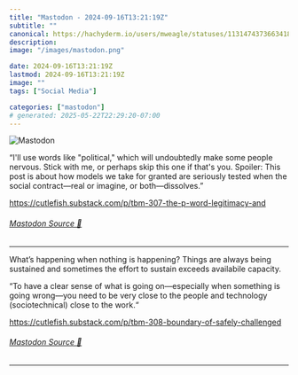 ```yaml
---
title: "Mastodon - 2024-09-16T13:21:19Z"
subtitle: ""
canonical: https://hachyderm.io/users/mweagle/statuses/113147437366341832
description:
image: "/images/mastodon.png"

date: 2024-09-16T13:21:19Z
lastmod: 2024-09-16T13:21:19Z
image: ""
tags: ["Social Media"]

categories: ["mastodon"]
# generated: 2025-05-22T22:29:20-07:00
---
```

![Mastodon](/images/mastodon.png)

<p>“I&#39;ll use words like &quot;political,&quot; which will undoubtedly make some people nervous. Stick with me, or perhaps skip this one if that&#39;s you. Spoiler: This post is about how models we take for granted are seriously tested when the social contract—real or imagine, or both—dissolves.”</p><p><a href="https://cutlefish.substack.com/p/tbm-307-the-p-word-legitimacy-and" target="_blank" rel="nofollow noopener noreferrer" translate="no"><span class="invisible">https://</span><span class="ellipsis">cutlefish.substack.com/p/tbm-3</span><span class="invisible">07-the-p-word-legitimacy-and</span></a></p>


###### [Mastodon Source 🐘](https://hachyderm.io/@mweagle/113147437366341832)

___

<p>What’s happening when nothing is happening? Things are always being sustained and sometimes the effort to sustain exceeds availabile capacity. </p><p>“To have a clear sense of what is going on—especially when something is going wrong—you need to be very close to the people and technology (sociotechnical) close to the work.“ </p><p><a href="https://cutlefish.substack.com/p/tbm-308-boundary-of-safely-challenged" target="_blank" rel="nofollow noopener noreferrer" translate="no"><span class="invisible">https://</span><span class="ellipsis">cutlefish.substack.com/p/tbm-3</span><span class="invisible">08-boundary-of-safely-challenged</span></a></p>


###### [Mastodon Source 🐘](https://hachyderm.io/@mweagle/113147490021639738)

___
